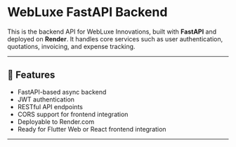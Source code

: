 # WebLuxe FastAPI Backend

This is the backend API for WebLuxe Innovations, built with **FastAPI** and deployed on **Render**. 
It handles core services such as user authentication, quotations, invoicing, and expense tracking.

---

## 🚀 Features

- FastAPI-based async backend
- JWT authentication
- RESTful API endpoints
- CORS support for frontend integration
- Deployable to Render.com
- Ready for Flutter Web or React frontend integration

---
